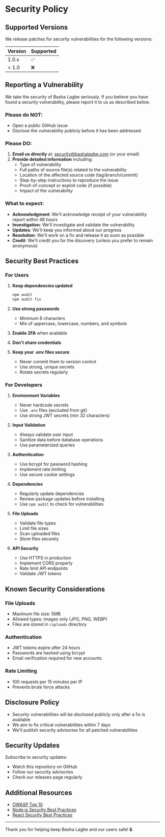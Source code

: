 # Security Policy

## Supported Versions

We release patches for security vulnerabilities for the following versions:

| Version | Supported          |
| ------- | ------------------ |
| 1.0.x   | :white_check_mark: |
| < 1.0   | :x:                |

## Reporting a Vulnerability

We take the security of Basha Lagbe seriously. If you believe you have found a security vulnerability, please report it to us as described below.

### Please do NOT:

- Open a public GitHub issue
- Disclose the vulnerability publicly before it has been addressed

### Please DO:

1. **Email us directly** at: security@bashalagbe.com (or your email)
2. **Provide detailed information** including:
   - Type of vulnerability
   - Full paths of source file(s) related to the vulnerability
   - Location of the affected source code (tag/branch/commit)
   - Step-by-step instructions to reproduce the issue
   - Proof-of-concept or exploit code (if possible)
   - Impact of the vulnerability

### What to expect:

- **Acknowledgment**: We'll acknowledge receipt of your vulnerability report within 48 hours
- **Investigation**: We'll investigate and validate the vulnerability
- **Updates**: We'll keep you informed about our progress
- **Resolution**: We'll work on a fix and release it as soon as possible
- **Credit**: We'll credit you for the discovery (unless you prefer to remain anonymous)

## Security Best Practices

### For Users

1. **Keep dependencies updated**
   ```bash
   npm audit
   npm audit fix
   ```

2. **Use strong passwords**
   - Minimum 8 characters
   - Mix of uppercase, lowercase, numbers, and symbols

3. **Enable 2FA** when available

4. **Don't share credentials**

5. **Keep your .env files secure**
   - Never commit them to version control
   - Use strong, unique secrets
   - Rotate secrets regularly

### For Developers

1. **Environment Variables**
   - Never hardcode secrets
   - Use `.env` files (excluded from git)
   - Use strong JWT secrets (min 32 characters)

2. **Input Validation**
   - Always validate user input
   - Sanitize data before database operations
   - Use parameterized queries

3. **Authentication**
   - Use bcrypt for password hashing
   - Implement rate limiting
   - Use secure cookie settings

4. **Dependencies**
   - Regularly update dependencies
   - Review package updates before installing
   - Use `npm audit` to check for vulnerabilities

5. **File Uploads**
   - Validate file types
   - Limit file sizes
   - Scan uploaded files
   - Store files securely

6. **API Security**
   - Use HTTPS in production
   - Implement CORS properly
   - Rate limit API endpoints
   - Validate JWT tokens

## Known Security Considerations

### File Uploads
- Maximum file size: 5MB
- Allowed types: images only (JPG, PNG, WEBP)
- Files are stored in `/uploads` directory

### Authentication
- JWT tokens expire after 24 hours
- Passwords are hashed using bcrypt
- Email verification required for new accounts

### Rate Limiting
- 100 requests per 15 minutes per IP
- Prevents brute force attacks

## Disclosure Policy

- Security vulnerabilities will be disclosed publicly only after a fix is available
- We aim to fix critical vulnerabilities within 7 days
- We'll publish security advisories for all patched vulnerabilities

## Security Updates

Subscribe to security updates:
- Watch this repository on GitHub
- Follow our security advisories
- Check our releases page regularly

## Additional Resources

- [OWASP Top 10](https://owasp.org/www-project-top-ten/)
- [Node.js Security Best Practices](https://nodejs.org/en/docs/guides/security/)
- [React Security Best Practices](https://snyk.io/blog/10-react-security-best-practices/)

---

Thank you for helping keep Basha Lagbe and our users safe! 🔒
